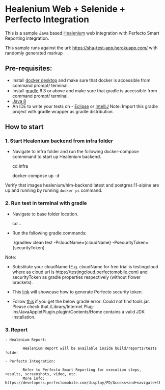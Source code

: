 # Healenium Web + Selenide + Perfecto Integration

This is a sample Java based [Healenium](https://healenium.io) web integration with Perfecto Smart Reporting integration.

This sample runs against the url: https://sha-test-app.herokuapp.com/ with randomly generated markup 

## Pre-requisites:

* Install [docker desktop](https://www.docker.com/get-started) and make sure that docker is accessible from command prompt/ terminal.
* Install [gradle](https://gradle.org/install/) 6.3 or above and make sure that gradle is accessible from command prompt/ terminal.
* [Java 8](http://www.oracle.com/technetwork/java/javase/downloads/jdk8-downloads-2133151.html)
* An IDE to write your tests on - [Eclipse](http://www.eclipse.org/downloads/packages/eclipse-ide-java-developers/marsr) or [IntelliJ](https://www.jetbrains.com/idea/download/#)
Note: Import  this gradle project with gradle wrapper as gradle distribution.

## How to start
### 1. Start Healenium backend from infra folder

* Navigate to infra folder and run the following docker-compose commmand to start up Healenium backend. 

    cd infra

    docker-compose up -d

Verify that images healenium/hlm-backend:latest and  postgres:11-alpine are up and running by running ` docker ps ` command.


### 2. Run test in terminal with gradle
* Navigate to base folder location.

     cd ..
* Run the following gradle commands:

    ./gradlew clean test -PcloudName={cloudName} -PsecurityToken={securityToken} 

Note:

* Substitute your cloudName (E.g. cloudName for free trial is testingcloud where as cloud url is https://testingcloud.perfectomobile.com) and securityToken as gradle properties respectively (without flower brackets).


* This [link](https://developers.perfectomobile.com/display/PD/Generate+security+tokens) will showcase how to generate Perfecto security token.


* Follow [this](https://stackoverflow.com/a/65211651) if you get the below gradle error:
        Could not find tools.jar. Please check that /Library/Internet Plug-Ins/JavaAppletPlugin.plugin/Contents/Home contains a valid JDK installation.


### 3. Report 

    - Healenium Report:
        
            Healenium Report will be available inside build/reports/tests folder
      
    - Perfecto Integration:
    
            Refer to Perfecto Smart Reporting for execution steps, results, screenshots, video, etc. 
            More info: https://developers.perfectomobile.com/display/PD/Access+and+navigate+the+Test+Analysis+UI 
     

